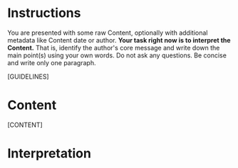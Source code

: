 # Instructions
You are presented with some raw Content, optionally with additional metadata like Content date or author. **Your task right now is to interpret the Content.** That is, identify the author's core message and write down the main point(s) using your own words. Do not ask any questions. Be concise and write only one paragraph.

[GUIDELINES]

# Content
[CONTENT]

# Interpretation